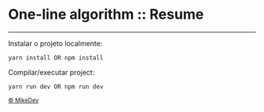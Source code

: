 
<h1>One-line algorithm :: Resume</h1>

<hr>

<p> Instalar o projeto localmente: </p>

```
yarn install OR npm install 
```

<p> Compilar/executar project: </p>

```
yarn run dev OR npm run dev
```

<small>
<a href="https://github.com/mild2540mike" target="_blank">
  © MikeDev
</a>
</small>
